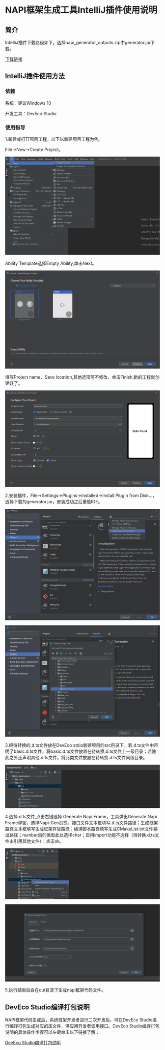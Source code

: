 # NAPI框架生成工具IntelliJ插件使用说明

## 简介

IntelliJ插件下载路径如下，选择napi_generator_outputs.zip中generator.jar下载。

[下载链接](http://ftp.kaihongdigi.com:5000/fsdownload/mKjfCmPjk/generator_outputs_NAPI_0930)               

## IntelliJ插件使用方法

### 依赖

系统：建议Windows 10

开发工具：DevEco Studio

### 使用指导

1.新建或打开项目工程，以下以新建项目工程为例。

File->New->Create Project。

![](../../../figures/DevEco_step_newFile.png)

Ability Template选择Empty Ability,单击Next。

![](../../../figures/DevEco_step_firstNext.png)

填写Project name、Save location,其他选项可不修改，单击Finish,新的工程就创建好了。

![](../../../figures/DevEco_step_finish.png)

2.安装插件，File->Settings->Plugins->Installed->Install Plugin from Disk...，选择下载的generator.jar，安装成功之后重启IDE。

![](../../../figures/DevEco_step_pluginsOk.png)

![](../../../figures/DevEco_step_applyPlugins.png)

3.把待转换的.d.ts文件放在DevEco stdio新建项目的src目录下。若.d.ts文件中声明了basic.d.ts文件，将basic.d.ts文件放置在待转换.d.ts文件上一级目录；若除此之外还声明其他.d.ts文件，将此类文件放置在待转换.d.ts文件同级目录。

![](../../../figures/DevEco_step_napi.png)

4.选择.d.ts文件,点击右键选择 Generate Napi Frame，工具弹出Generate Napi Frame弹窗，选择Napi-Gen页签。接口文件文本框填写.d.ts文件路径；生成框架路径文本框填写生成框架存放路径；编译脚本路径填写生成CMakeList.txt文件输出路径；number目的类型此处选择char；启用import功能不选择（待转换.d.ts文件未引用其他文件）；点击ok。

![](../../../figures/DevEco_step_napiGenerate.png)

![](../../../figures/DevEco_step_napi_ok.png)

5.执行结束后会在out目录下生成napi框架代码文件。

## DevEco Studio编译打包说明
NAPI框架代码生成后，系统框架开发者进行二次开发后，可在DevEco Studio进行编译打包生成对应的库文件，供应用开发者调用接口。DevEco Studio编译打包说明的具体操作步骤可以左键单击以下链接了解：

[DevEco Studio编译打包说明](https://gitee.com/openharmony/napi_generator/blob/master/docs/napi/INSTRUCTION_BUILD_ZH.md)

